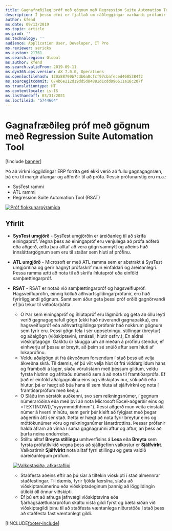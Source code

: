 ```yaml
---
title: Gagnafræðileg próf með gögnum með Regression Suite Automation Tool
description: Í þessu efni er fjallað um ráðleggingar varðandi prófanir á gögnum með því að nota Regression Suite Automation Tool.
author: kfend
ms.date: 09/13/2019
ms.topic: article
ms.prod: ''
ms.technology: ''
audience: Application User, Developer, IT Pro
ms.reviewer: sericks
ms.custom: 21761
ms.search.region: Global
ms.author: kfend
ms.search.validFrom: 2019-09-11
ms.dyn365.ops.version: AX 7.0.0, Operations
ms.openlocfilehash: 120a88790b7cdb6a8cfcf97cbafeced4685384f2
ms.sourcegitcommit: 074b6e212d19dd5d84881d1cdd096611a18c207f
ms.translationtype: HT
ms.contentlocale: is-IS
ms.lasthandoff: 03/31/2021
ms.locfileid: "5744664"
---
```

# <a name="data-agnostic-testing-using-the-regression-suite-automation-tool"></a>Gagnafræðileg próf með gögnum með Regression Suite Automation Tool

[!include [banner](../includes/banner.md)]

Þó að virkni löggildingar ERP forrita geti ekki verið að fullu gagnagagnræn, þá eru til margir áfangar og aðferðir til að prófa. Þessir prófunarstig eru m.a.:  

- SysTest rammi
- ATL rammi
- Regression Suite Automation Tool (RSAT)

[![Próf flokkunarpýramída](./media/rsat-data-agnostic-testing-01.PNG)](./media/rsat-data-agnostic-testing-01.PNG)

## <a name="overview"></a>Yfirlit
-   **SysTest umgjörð** - SysTest umgjörðin er áreiðanleg til að skrifa einingapróf. Vegna þess að einingapróf eru venjulega að prófa aðferð eða aðgerð, ættu þau alltaf að vera gögn samnýtt og aðeins háð innsláttargögnum sem eru til staðar sem hluti af prófinu.
-   **ATL umgjörð** - Microsoft er með ATL ramma sem er abstrakt á SysTest umgjörðina og gerir hagnýt prófaskrif mun einfaldari og áreiðanlegri. Þessa ramma ætti að nota til að skrifa íhlutapróf eða einföld samþættingarpróf.
-   **RSAT** - RSAT er notað við samþættingarpróf og hagsveiflupróf. Hagsveifluprófin, einnig kölluð aðhvarfsgildingarprófanir, eru háð fyrirliggjandi gögnum. Samt sem áður geta þessi próf orðið gagnörvandi ef þú tekur til viðbótarþátta. 

    - O Þar sem einingapróf og íhlutapróf eru lágmörk og geta að öllu leyti verið gagnagagnafull gögn (ekki háð núverandi gagnapakka), eru hagsveiflupróf eða aðhvarfsgildingarprófanir háð nokkrum gögnum sem fyrir eru. Þessi gögn fela í sér uppsetningu, stillingar (breytur) og aðalgögn (viðskiptavini, smásali, hlutir osfrv.), En aldrei viðskiptagögn. Gakktu úr skugga um að meðan á prófinu stendur, ef einhverju af þessu er breytt, að þeim sé snúið aftur sem hluti af lokaprófinu.
    - Veldu aðalgögn út frá ákveðnum forsendum í stað þess að velja ákveðna skrá. Til dæmis, ef þú vilt velja hlut út frá víddargildum hans og framboði á lager, síaðu vörulistann með þessum gildum, veldu fyrsta hlutinn og afritaðu númerið sem á að nota til framtíðarprófa. Ef það er einföld aðalgagnalína eins og viðskiptavinur, söluaðili eða hlutur, þá er hægt að búa hana til sem hluta af sjálfvirkni og nota í framtíðarprófum með keðju. 
    - O Sláðu inn sérstök auðkenni, svo sem reikningsnúmer, í gegnum númeraröðina eða með því að nota Microsoft Excel-aðgerðir eins og =TEXT(NOW(),"yyyymmddhhmm"). Þessi aðgerð mun veita einstakt númer á hverri mínútu, sem gerir þér kleift að fylgjast með þegar aðgerðin átti sér stað. Þetta er hægt að nota fyrir breytur eins og móttökunúmer vöru og reikningsnúmer lánardrottins. Þessar prófanir halda áfram að vinna í sama gagnagrunni aftur og aftur, án þess að þurfa neina endurreisn.
    - Stilltu alltaf **Breyta stillingu** umhverfisins á **Lesa** eða **Breyta** sem fyrsta prófatilvikið vegna þess að sjálfgefinn valkostur er **Sjálfvirkt**. Valkostirnir **Sjálfvirkt** nota alltaf fyrri stillingu og geta valdið óáreiðanlegum prófum. 
 
    [![Valkostasíða, afkastaflipi](./media/rsat-data-agnostic-testing-02.PNG)](./media/rsat-data-agnostic-testing-02.PNG)
 
    - Staðfesta aðeins eftir að þú síar á tiltekin viðskipti í stað almennrar staðfestingar. Til dæmis, fyrir fjölda færslna, síaðu að viðskiptanúmerinu eða viðskiptadeginum þannig að löggildingin útiloki öll önnur viðskipti. 
    - Ef þú ert að athuga jafnvægi viðskiptavina eða fjárhagsáætlunarprófun skaltu vista gildi fyrst og bæta síðan við viðskiptagildi þínu til að staðfesta væntanlega niðurstöðu í stað þess að staðfesta fast væntanlegt gildi. 
 


[!INCLUDE[footer-include](../../../includes/footer-banner.md)]